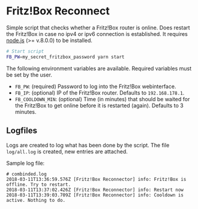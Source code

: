 # Fritz!Box Reconnect

Simple script that checks whether a Fritz!Box router is online.
Does restart the Fritz!Box in case no ipv4 or ipv6 connection is established.
It requires [node.js](https://nodejs.org/en/) (>= v.8.0.0) to be installed.

```bash
# Start script
FB_PW=my_secret_fritzbox_password yarn start
```

The following environment variables are available.
Required variables must be set by the user.

* `FB_PW`: (required) Password to log into the Fritz!Box webinterface.
* `FB_IP`: (optional) IP of the Fritz!Box router. Defaults to `192.168.178.1`.
* `FB_COOLDOWN_MIN`: (optional) Time (in minutes) that should be waited
  for the Fritz!Box to get online before it is restarted (again).
  Defaults to 3 minutes.

## Logfiles

Logs are created to log what has been done by the script.
The file `log/all.log` is created, new entries are attached.

Sample log file:

```
# combinded.log
2018-03-11T13:36:59.576Z [Fritz!Box Reconnector] info: Fritz!Box is offline. Try to restart.
2018-03-11T13:37:02.426Z [Fritz!Box Reconnector] info: Restart now
2018-03-11T13:39:03.709Z [Fritz!Box Reconnector] info: Cooldown is active. Nothing to do.
```

